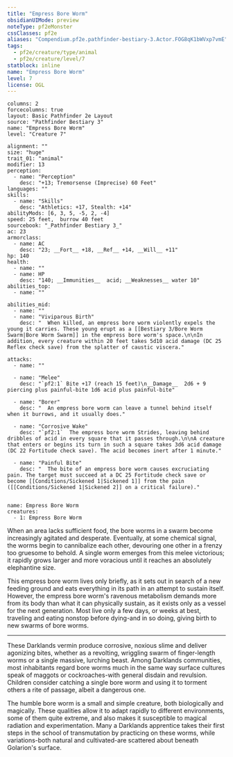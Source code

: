 ```yaml
---
title: "Empress Bore Worm"
obsidianUIMode: preview
noteType: pf2eMonster
cssClasses: pf2e
aliases: "Compendium.pf2e.pathfinder-bestiary-3.Actor.FOG8qK1bWVxp7vmE" 
tags:
  - pf2e/creature/type/animal
  - pf2e/creature/level/7
statblock: inline
name: "Empress Bore Worm"
level: 7
license: OGL
---
```


```statblock
columns: 2
forcecolumns: true
layout: Basic Pathfinder 2e Layout
source: "Pathfinder Bestiary 3"
name: "Empress Bore Worm"
level: "Creature 7"

alignment: ""
size: "huge"
trait_01: "animal"
modifier: 13
perception:
  - name: "Perception"
    desc: "+13; Tremorsense (Imprecise) 60 Feet"
languages: ""
skills:
  - name: "Skills"
    desc: "Athletics: +17, Stealth: +14"
abilityMods: [6, 3, 5, -5, 2, -4]
speed: 25 feet,  burrow 40 feet
sourcebook: "_Pathfinder Bestiary 3_"
ac: 23
armorclass:
  - name: AC
    desc: "23; __Fort__ +18, __Ref__ +14, __Will__ +11"
hp: 140
health:
  - name: ""
  - name: HP
    desc: "140; __Immunities__  acid; __Weaknesses__ water 10"
abilities_top:
  - name: ""

abilities_mid:
  - name: ""
  - name: "Viviparous Birth"
    desc: "  When killed, an empress bore worm violently expels the young it carries. These young erupt as a [[Bestiary 3/Bore Worm Swarm|Bore Worm Swarm]] in the empress bore worm's space.\n\nIn addition, every creature within 20 feet takes 5d10 acid damage (DC 25 Reflex check save) from the splatter of caustic viscera."

attacks:
  - name: ""

  - name: "Melee"
    desc: "`pf2:1` Bite +17 (reach 15 feet)\n__Damage__  2d6 + 9 piercing plus painful-bite 1d6 acid plus painful-bite"

  - name: "Borer"
    desc: "  An empress bore worm can leave a tunnel behind itself when it burrows, and it usually does."

  - name: "Corrosive Wake"
    desc: "`pf2:1`  The empress bore worm Strides, leaving behind dribbles of acid in every square that it passes through.\n\nA creature that enters or begins its turn in such a square takes 3d6 acid damage (DC 22 Fortitude check save). The acid becomes inert after 1 minute."

  - name: "Painful Bite"
    desc: "  The bite of an empress bore worm causes excruciating pain. The target must succeed at a DC 25 Fortitude check save or become [[Conditions/Sickened 1|Sickened 1]] from the pain ([[Conditions/Sickened 1|Sickened 2]] on a critical failure)."
 
```

```encounter-table
name: Empress Bore Worm
creatures:
  - 1: Empress Bore Worm
```



When an area lacks sufficient food, the bore worms in a swarm become increasingly agitated and desperate. Eventually, at some chemical signal, the worms begin to cannibalize each other, devouring one other in a frenzy too gruesome to behold. A single worm emerges from this melee victorious; it rapidly grows larger and more voracious until it reaches an absolutely elephantine size.

This empress bore worm lives only briefly, as it sets out in search of a new feeding ground and eats everything in its path in an attempt to sustain itself. However, the empress bore worm's ravenous metabolism demands more from its body than what it can physically sustain, as it exists only as a vessel for the next generation. Most live only a few days, or weeks at best, traveling and eating nonstop before dying-and in so doing, giving birth to new swarms of bore worms.

* * *

These Darklands vermin produce corrosive, noxious slime and deliver agonizing bites, whether as a revolting, wriggling swarm of finger-length worms or a single massive, lurching beast. Among Darklands communities, most inhabitants regard bore worms much in the same way surface cultures speak of maggots or cockroaches-with general disdain and revulsion. Children consider catching a single bore worm and using it to torment others a rite of passage, albeit a dangerous one.

The humble bore worm is a small and simple creature, both biologically and magically. These qualities allow it to adapt rapidly to different environments, some of them quite extreme, and also makes it susceptible to magical radiation and experimentation. Many a Darklands apprentice takes their first steps in the school of transmutation by practicing on these worms, while variations-both natural and cultivated-are scattered about beneath Golarion's surface.
